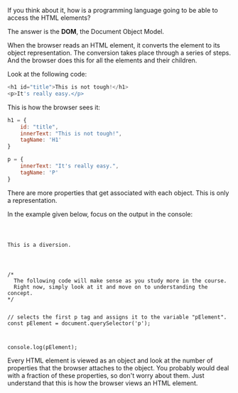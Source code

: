 If you think about it,
how is a programming language
going to be able to access the
HTML elements?

The answer is the **DOM**,
the Document Object Model.

When the browser reads
an HTML element,
it converts the element
to its object representation.
The conversion takes place
through a series of steps.
And the browser does this
for all the elements
and
their children.

Look at the following code:

```javascript
<h1 id="title">This is not tough!</h1>
<p>It's really easy.</p>
```

This is how the browser sees it:

```javascript
h1 = {
    id: "title",
    innerText: "This is not tough!",
    tagName: 'H1'
}

p = {
    innerText: "It's really easy.",
    tagName: 'P'
}
```

There are more properties
that get associated
with each object.
This is only
a representation.

In the example given below,
focus on the output
in the console:

<codeblock language="javascript" type="lesson">
<code>
<panel language="html">
<p>This is a diversion.</p>
</panel>
<panel language="javascript">
/*
  The following code will make sense as you study more in the course.
  Right now, simply look at it and move on to understanding the concept.
*/

// selects the first p tag and assigns it to the variable "pElement".
const pElement = document.querySelector('p');

console.log(pElement);
</panel>
</code>
</codeblock>

Every HTML element
is viewed as an object
and
look at the number of properties
that the browser attaches to the object.
You probably would deal with
a fraction of these properties,
so don't worry about them.
Just understand that
this is how the browser views
an HTML element.
